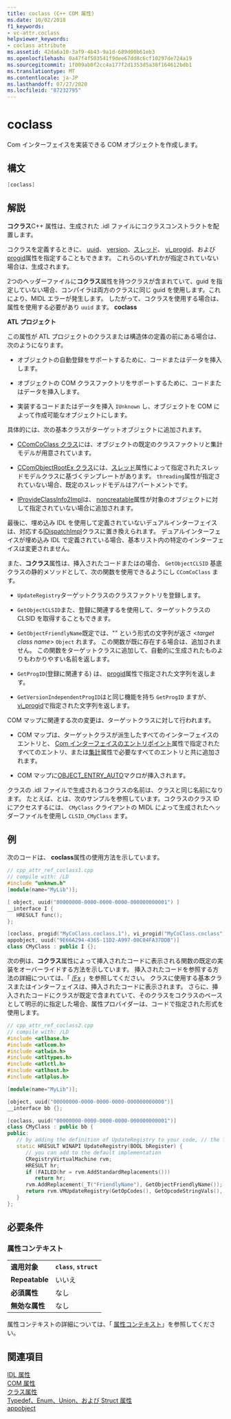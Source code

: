 ```yaml
---
title: coclass (C++ COM 属性)
ms.date: 10/02/2018
f1_keywords:
- vc-attr.coclass
helpviewer_keywords:
- coclass attribute
ms.assetid: 42da6a10-3af9-4b43-9a1d-689d00b61eb3
ms.openlocfilehash: 0a47f4f503541f9dee67dd8c6cf10297de724a19
ms.sourcegitcommit: 1f009ab0f2cc4a177f2d1353d5a38f164612bdb1
ms.translationtype: MT
ms.contentlocale: ja-JP
ms.lasthandoff: 07/27/2020
ms.locfileid: "87232795"
---
```

# <a name="coclass"></a>coclass

Com インターフェイスを実装できる COM オブジェクトを作成します。

## <a name="syntax"></a>構文

```cpp
[coclass]
```

## <a name="remarks"></a>解説

**コクラス**C++ 属性は、生成された .idl ファイルにコクラスコンストラクトを配置します。

コクラスを定義するときに、 [uuid](uuid-cpp-attributes.md)、 [version](version-cpp.md)、[スレッド](threading-cpp.md)、 [vi_progid](vi-progid.md)、および[progid](progid.md)属性を指定することもできます。 これらのいずれかが指定されていない場合は、生成されます。

2つのヘッダーファイルに**コクラス**属性を持つクラスが含まれていて、guid を指定していない場合、コンパイラは両方のクラスに同じ guid を使用します。これにより、MIDL エラーが発生します。  したがって、コクラスを使用する場合は、属性を使用する必要があり `uuid` ます。 **coclass**

**ATL プロジェクト**

この属性が ATL プロジェクトのクラスまたは構造体の定義の前にある場合は、次のようになります。

- オブジェクトの自動登録をサポートするために、コードまたはデータを挿入します。

- オブジェクトの COM クラスファクトリをサポートするために、コードまたはデータを挿入します。

- 実装するコードまたはデータを挿入 `IUnknown` し、オブジェクトを COM によって作成可能なオブジェクトにします。

具体的には、次の基本クラスがターゲットオブジェクトに追加されます。

- [CComCoClass クラス](../../atl/reference/ccomcoclass-class.md)には、オブジェクトの既定のクラスファクトリと集計モデルが用意されています。

- [CComObjectRootEx クラス](../../atl/reference/ccomobjectrootex-class.md)には、[スレッド](threading-cpp.md)属性によって指定されたスレッドモデルクラスに基づくテンプレートがあります。 `threading`属性が指定されていない場合、既定のスレッドモデルはアパートメントです。

- [IProvideClassInfo2Impl](../../atl/reference/iprovideclassinfo2impl-class.md)は、 [noncreatable](noncreatable.md)属性が対象のオブジェクトに対して指定されていない場合に追加されます。

最後に、埋め込み IDL を使用して定義されていないデュアルインターフェイスは、対応する[IDispatchImpl](../../atl/reference/idispatchimpl-class.md)クラスに置き換えられます。 デュアルインターフェイスが埋め込み IDL で定義されている場合、基本リスト内の特定のインターフェイスは変更されません。

また、**コクラス**属性は、挿入されたコードまたはの場合、 `GetObjectCLSID` 基底クラスの静的メソッドとして、次の関数を使用できるようにし `CComCoClass` ます。

- `UpdateRegistry`ターゲットクラスのクラスファクトリを登録します。

- `GetObjectCLSID`また、登録に関連するを使用して、ターゲットクラスの CLSID を取得することもできます。

- `GetObjectFriendlyName`既定では、"" という形式の文字列が返さ \<*target class name*> `Object` れます。 この関数が既に存在する場合は、追加されません。 この関数をターゲットクラスに追加して、自動的に生成されたものよりもわかりやすい名前を返します。

- `GetProgID`(登録に関連する) は、 [progid](progid.md)属性で指定された文字列を返します。

- `GetVersionIndependentProgID`はと同じ機能を持ち `GetProgID` ますが、 [vi_progid](vi-progid.md)で指定された文字列を返します。

COM マップに関連する次の変更は、ターゲットクラスに対して行われます。

- COM マップは、ターゲットクラスが派生したすべてのインターフェイスのエントリと、 [Com インターフェイスのエントリポイント](../../mfc/com-interface-entry-points.md)属性で指定されたすべてのエントリ、または[集計](aggregates.md)属性で必要なすべてのエントリと共に追加されます。

- COM マップに[OBJECT_ENTRY_AUTO](../../atl/reference/object-map-macros.md#object_entry_auto)マクロが挿入されます。

クラスの .idl ファイルで生成されるコクラスの名前は、クラスと同じ名前になります。  たとえば、とは、次のサンプルを参照しています。コクラスのクラス ID にアクセスするには、 `CMyClass` クライアントの MIDL によって生成されたヘッダーファイルを使用し `CLSID_CMyClass` ます。

## <a name="example"></a>例

次のコードは、 **coclass**属性の使用方法を示しています。

```cpp
// cpp_attr_ref_coclass1.cpp
// compile with: /LD
#include "unknwn.h"
[module(name="MyLib")];

[ object, uuid("00000000-0000-0000-0000-000000000001") ]
__interface I {
   HRESULT func();
};

[coclass, progid("MyCoClass.coclass.1"), vi_progid("MyCoClass.coclass"),
appobject, uuid("9E66A294-4365-11D2-A997-00C04FA37DDB")]
class CMyClass : public I {};
```

次の例は、**コクラス**属性によって挿入されたコードに表示される関数の既定の実装をオーバーライドする方法を示しています。 挿入されたコードを参照する方法の詳細については、「 [/Fx](../../build/reference/fx-merge-injected-code.md) 」を参照してください。 クラスに使用する基本クラスまたはインターフェイスは、挿入されたコードに表示されます。 さらに、挿入されたコードにクラスが既定で含まれていて、そのクラスをコクラスのベースとして明示的に指定した場合、属性プロバイダーは、コードで指定された形式を使用します。

```cpp
// cpp_attr_ref_coclass2.cpp
// compile with: /LD
#include <atlbase.h>
#include <atlcom.h>
#include <atlwin.h>
#include <atltypes.h>
#include <atlctl.h>
#include <atlhost.h>
#include <atlplus.h>

[module(name="MyLib")];

[object, uuid("00000000-0000-0000-0000-000000000000")]
__interface bb {};

[coclass, uuid("00000000-0000-0000-0000-000000000001")]
class CMyClass : public bb {
public:
   // by adding the definition of UpdateRegistry to your code, // the function will not be included in the injected code
   static HRESULT WINAPI UpdateRegistry(BOOL bRegister) {
      // you can add to the default implementation
      CRegistryVirtualMachine rvm;
      HRESULT hr;
      if (FAILED(hr = rvm.AddStandardReplacements()))
         return hr;
      rvm.AddReplacement(_T("FriendlyName"), GetObjectFriendlyName());
      return rvm.VMUpdateRegistry(GetOpCodes(), GetOpcodeStringVals(),       GetOpcodeDWORDVals(), GetOpcodeBinaryVals(), bRegister);
   }
};
```

## <a name="requirements"></a>必要条件

### <a name="attribute-context"></a>属性コンテキスト

|||
|-|-|
|**適用対象**|**`class`**, **`struct`**|
|**Repeatable**|いいえ|
|**必須属性**|なし|
|**無効な属性**|なし|

属性コンテキストの詳細については、「 [属性コンテキスト](cpp-attributes-com-net.md#contexts)」を参照してください。

## <a name="see-also"></a>関連項目

[IDL 属性](idl-attributes.md)<br/>
[COM 属性](com-attributes.md)<br/>
[クラス属性](class-attributes.md)<br/>
[Typedef、Enum、Union、および Struct 属性](typedef-enum-union-and-struct-attributes.md)<br/>
[appobject](appobject.md)
